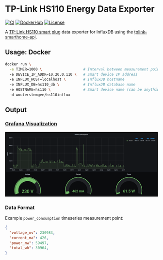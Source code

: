 # TP-Link HS110 Energy Data Exporter
[![CI](https://github.com/WouterStemgee/tplink-hs110-energy-data-exporter/actions/workflows/CI.yml/badge.svg?branch=master)](https://github.com/WouterStemgee/tplink-hs110-energy-data-exporter/actions/workflows/CI.yml)
[![DockerHub](https://img.shields.io/docker/pulls/wouterstemgee/hs110influx)](https://hub.docker.com/repository/docker/wouterstemgee/hs110influx)
[![License](https://img.shields.io/github/license/WouterStemgee/tplink-hs110-energy-data-exporter)](LICENSE)

A [TP-Link HS110 smart plug](https://www.tp-link.com/nl-be/home-networking/smart-plug/hs110/) data exporter for InfluxDB using the [tplink-smarthome-api](https://www.npmjs.com/package/tplink-smarthome-api).

## Usage: Docker
```bash
docker run \
  -e TIMER=1000 \                   # Interval between measurement points
  -e DEVICE_IP_ADDR=10.20.0.110 \   # Smart device IP address
  -e INFLUX_HOST=localhost \        # InfluxDB hostname
  -e INFLUX_DB=hs110_db \           # InfluxDB database name
  -e HOSTNAME=hs110 \               # Smart device name (can be anything) 
  -d wouterstemgee/hs110influx
```

## Output
### [Grafana Visualization](dashboard/energy_usage.json)
![Grafana screenshot](assets/dashboard.png)
### Data Format
Example `power_consumption` timeseries measurement point:
```json
{
  "voltage_mv": 230983,
  "current_ma": 426,
  "power_mw": 59497,
  "total_wh": 30964,
}
```
